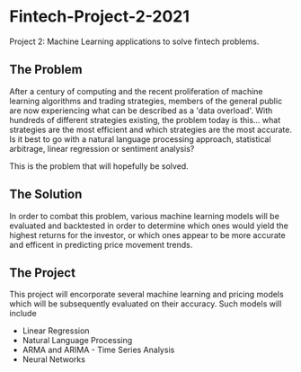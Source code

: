 # Fintech-Project-2-2021
Project 2: Machine Learning applications to solve fintech problems.
## The Problem
After a century of computing and the recent proliferation of machine learning algorithms and trading strategies, members of the general public are now experiencing what can be described as a 'data overload'. With hundreds of different strategies existing, the problem today is this... what strategies are the most efficient and which strategies are the most accurate. Is it best to go with a natural language processing approach, statistical arbitrage, linear regression or sentiment analysis?

This is the problem that will hopefully be solved.

## The Solution
In order to combat this problem, various machine learning models will be evaluated and backtested in order to determine which ones would yield the highest returns for the investor, or which ones appear to be more accurate and efficent in predicting price movement trends.

## The Project 
This project will encorporate several machine learning and pricing models which will be subsequently evaluated on their accuracy. 
Such models will include 
- Linear Regression
- Natural Language Processing 
- ARMA and ARIMA - Time Series Analysis 
- Neural Networks

